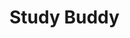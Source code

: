 # Study Buddy

<!-- > To deploy your app, you may need to install an [adapter](https://kit.svelte.dev/docs/adapters) for your target environment. -->
